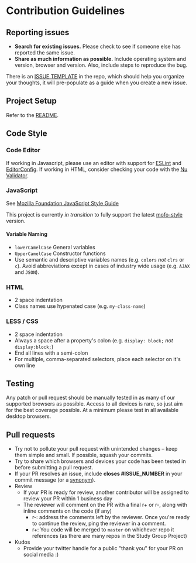 # Contribution Guidelines

## Reporting issues

- **Search for existing issues.** Please check to see if someone else has reported the same issue.
- **Share as much information as possible.** Include operating system and version, browser and version. Also, include steps to reproduce the bug.

There is an [ISSUE TEMPLATE](ISSUE_TEMPLATE.md) in the repo, which should help you organize your thoughts, it will pre-populate as a guide when you create a new issue.

## Project Setup

Refer to the [README](README.md).

## Code Style

### Code Editor
If working in Javascript, please use an editor with support for [ESLint](http://eslint.org/) and [EditorConfig](http://editorconfig.org/). If working in HTML, consider checking your code with the [Nu Validator](https://validator.w3.org/nu/).

### JavaScript

See [Mozilla Foundation JavaScript Style Guide](https://www.npmjs.com/package/mofo-style)

This project is currently _in transition_ to fully support the latest
[mofo-style](https://www.npmjs.com/package/mofo-style) version. 

#### Variable Naming

- `lowerCamelCase` General variables
- `UpperCamelCase` Constructor functions
- Use semantic and descriptive variables names (e.g. `colors` *not* `clrs` or `c`). Avoid abbreviations except in cases of industry wide usage (e.g. `AJAX` and `JSON`).

### HTML

- 2 space indentation
- Class names use hypenated case (e.g. `my-class-name`)

### LESS / CSS

- 2 space indentation
- Always a space after a property's colon (e.g. `display: block;` *not* `display:block;`)
- End all lines with a semi-colon
- For multiple, comma-separated selectors, place each selector on it's own line

## Testing

Any patch or pull request should be manually tested in as many of our supported browsers as possible. Access to all devices is rare, so just aim for the best coverage possible. At a minimum please test in all available desktop browsers.

## Pull requests

- Try not to pollute your pull request with unintended changes – keep them simple and small. If possible, squash your commits.
- Try to share which browsers and devices your code has been tested in before submitting a pull request.
- If your PR resolves an issue, include **closes #ISSUE_NUMBER** in your commit message (or a [synonym](https://help.github.com/articles/closing-issues-via-commit-messages)).
- Review
    - If your PR is ready for review, another contributor will be assigned to review your PR within 1 business day
    - The reviewer will comment on the PR with a final r+ or r-, along with inline comments on the code (if any)
        - r-: address the comments left by the reviewer. Once you're ready to continue the review, ping the reviewer in a comment.
        - r+: You code will be merged to `master` on whichever repo it references (as there are many repos in the Study Group Project)
- Kudos
    - Provide your twitter handle for a public "thank you" for your PR on social media :)